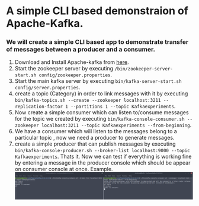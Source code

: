 # A simple CLI based demonstraion of Apache-Kafka. 
### We will create a simple CLI based app to demonstrate transfer of messages between a producer and a consumer.
1. Download and Install Apache-kafka from [here](https://www.apache.org/dyn/closer.cgi?path=/kafka/1.0.0/kafka_2.11-1.0.0.tgz).
2. Start the zookeeper server by executing `/bin/zookeeper-server-start.sh config/zookeeper.properties`.
3. Start the main kafka server by executing `bin/kafka-server-start.sh config/server.properties`.
4. create a topic (Category) in order to link messages with it by executing `bin/kafka-topics.sh --create --zookeeper localhost:3211 --replication-factor 1 --partitions 1 --topic Kafkaexperiments`.
5. Now create a simple consumer which can listen to/consume messages for the topic we created by executing `bin/kafka-console-consumer.sh --zookeeper localhost:3211 --topic Kafkaexperiments --from-beginning`.
6. We have a consumer which will listen to the messages belong to a particular topic , now we need a producer to generate messages.
7. create a simple producer that can publish messages by executing `bin/kafka-console-producer.sh --broker-list localhost:9000 --topic Kafkaexperiments`.
Thats it.
Now we can test if everything is working fine by entering a message in the producer console which should be appear on consumer console at once.
Example.
![Consumer & Producer console](/extras/images/ApacheKafkaCLI.png)
